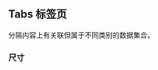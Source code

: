 <div class="demo-header">
<p class="overviewicon">
  <span class="wapi-container-tab"/>
</p>

## Tabs 标签页

<nova-uxlink widget-name="Tabs"></nova-uxlink>

分隔内容上有关联但属于不同类别的数据集合。
</div>

### 尺寸

<nova-demo-view link="tabs/tabs-size"></nova-demo-view>

<br>
